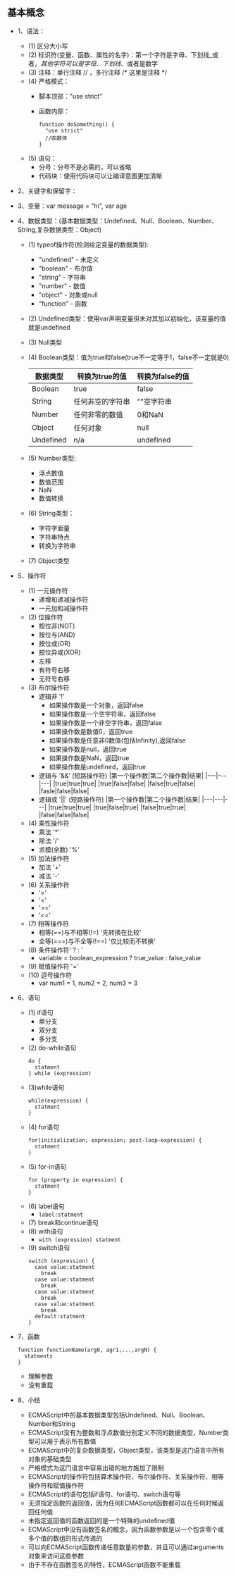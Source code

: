 ## 基本概念
- 1、语法：
    - (1) 区分大小写
    - (2) 标识符(变量、函数、属性的名字)：第一个字符是字母、下划线_或者$，其他字符可以是字母、下划线、$或者是数字
    - (3) 注释：单行注释 // ，多行注释 /* 这里是注释 */
    - (4) 严格模式：
      - 脚本顶部："use strict"
      - 函数内部：

            function doSomething() {
              "use strict"
              //函数体
            }
    - (5) 语句：
      - 分号：分号不是必需的，可以省略
      - 代码块：使用代码块可以让编译意图更加清晰

- 2、关键字和保留字：

- 3、变量：var message = "hi", var age

- 4、数据类型：(基本数据类型：Undefined、Null、Boolean、Number、String,复杂数据类型：Object)
  - (1) typeof操作符(检测给定变量的数据类型):
    - "undefined" - 未定义
    - "boolean" - 布尔值
    - "string" - 字符串
    - "number" - 数值
    - "object" - 对象或null
    - "function" - 函数
  - (2) Undefined类型：使用var声明变量但未对其加以初始化，该变量的值就是undefined
  - (3) Null类型
  - (4) Boolean类型：值为true和false(true不一定等于1，false不一定就是0)

      |数据类型|转换为true的值|转换为false的值|
      |---|---|---|
      |Boolean|true|false|
      |String|任何非空的字符串|""空字符串|
      |Number|任何非零的数值|0和NaN|
      |Object|任何对象|null|
      |Undefined|n/a|undefined|
  - (5) Number类型:
    - 浮点数值
    - 数值范围
    - NaN
    - 数值转换
  - (6) String类型：
    - 字符字面量
    - 字符串特点
    - 转换为字符串
  - (7) Object类型

- 5、操作符
  - (1) 一元操作符
    - 递增和递减操作符
    - 一元加和减操作符
  - (2) 位操作符
    - 按位非(NOT)
    - 按位与(AND)
    - 按位或(OR)
    - 按位异或(XOR)
    - 左移
    - 有符号右移
    - 无符号右移
  - (3) 布尔操作符
    - 逻辑非 '!'
      - 如果操作数是一个对象，返回false
      - 如果操作数是一个空字符串，返回false
      - 如果操作数是一个非空字符串，返回false
      - 如果操作数是数值0，返回true
      - 如果操作数是任意非0数值(包括Infinity),返回false
      - 如果操作数是null，返回true
      - 如果操作数是NaN，返回true
      - 如果操作数是undefined，返回true
    - 逻辑与 '&&' (短路操作符)
      |第一个操作数|第二个操作数|结果|
      |---|---|---|
      |true|true|true|
      |true|false|false|
      |false|true|false|
      |fasle|false|false|
    - 逻辑或 '||' (短路操作符)
      |第一个操作数|第二个操作数|结果|
      |---|---|---|
      |true|true|true|
      |true|false|true|
      |false|true|true|
      |false|false|false|
  - (4) 乘性操作符
    - 乘法 '*'
    - 除法 '/'
    - 求模(余数) '%'
  - (5) 加法操作符
    - 加法 '+'
    - 减法 '-'
  - (6) 关系操作符
    - '>'
    - '<'
    - '>='
    - '<='
  - (7) 相等操作符
    - 相等(==)与不相等(!=) '先转换在比较'
    - 全等(===)与不全等(!==) '仅比较而不转换'
  - (8) 条件操作符' ? : '
    - variable = boolean_expression ? true_value : false_value
  - (9) 赋值操作符 '='
  - (10) 逗号操作符
    - var num1 = 1, num2 = 2, num3 = 3

- 6、语句
  - (1) if语句
    - 单分支
    - 双分支
    - 多分支
  - (2) do-while语句
    ```
    do {
      statment
    } while (expression)
    ```
  - (3)while语句
    ```
    while(expression) {
      statment
    }
    ```
  - (4) for语句
    ```
    for(initialization; expression; post-loop-expression) {
      statment
    }
    ``` 
  - (5) for-in语句
    ```
    for (property in expression) {
      statment
    }
    ```
  - (6) label语句
    - `label:statment`
  - (7) break和continue语句
  - (8) with语句
    - `with (expression) statment`
  - (9) switch语句
    ```
    switch (expression) {
      case value:statment
        break
      case value:statment
        break
      case value:statment
        break
      case value:statment
        break
      default:statment
    }
    ```
- 7、函数
  ```
  function functionName(arg0, agr1,...,argN) {
    statments
  }
  ```
  - 理解参数
  - 没有重载
- 8、小结
  - ECMAScript中的基本数据类型包括Undefined、Null、Boolean、Number和String
  - ECMAScript没有为整数和浮点数值分别定义不同的数据类型，Number类型可以用于表示所有数值
  - ECMAScript中的复杂数据类型，Object类型，该类型是这门语言中所有对象的基础类型
  - 严格模式为这门语言中容易出错的地方施加了限制
  - ECMAScript的操作符包括算术操作符、布尔操作符、关系操作符、相等操作符和赋值操作符
  - ECMAScript的语句包括if语句、for语句、switch语句等
  - 无须指定函数的返回值，因为任何ECMAScript函数都可以在任何时候返回任何值
  - 未指定返回值的函数返回的是一个特殊的undefined值
  - ECMAScript中没有函数签名的概念，因为函数参数是以一个包含零个或多个值的数组的形式传递的
  - 可以向ECMAScript函数传递任意数量的参数，并且可以通过arguments对象来访问这些参数
  - 由于不存在函数签名的特性，ECMAScript函数不能重载
    
                

               
                 